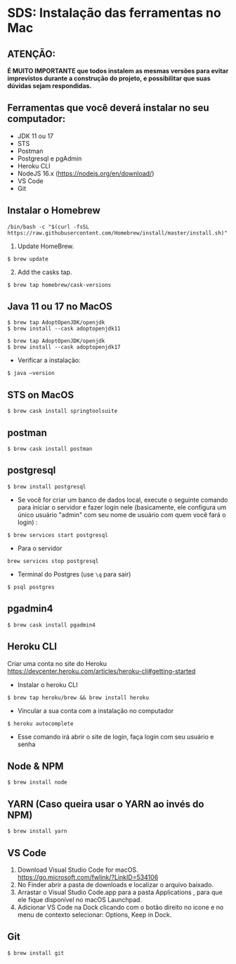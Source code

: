 # SDS: Instalação das ferramentas no Mac

## ATENÇÃO:

**É MUITO IMPORTANTE que todos instalem as mesmas versões para evitar imprevistos durante a construção do projeto, e possibilitar que suas dúvidas sejam respondidas.**

## Ferramentas que você deverá instalar no seu computador:

- JDK 11 ou 17
- STS
- Postman
- Postgresql e pgAdmin
- Heroku CLI
- NodeJS 16.x (https://nodejs.org/en/download/)
- VS Code
- Git

 ## Instalar o Homebrew
```
/bin/bash -c "$(curl -fsSL https://raw.githubusercontent.com/Homebrew/install/master/install.sh)"
```
1. Update HomeBrew.
``` 
$ brew update 
```
2. Add the casks tap.
```
$ brew tap homebrew/cask-versions
```

## Java 11 ou 17 no MacOS
```
$ brew tap AdoptOpenJDK/openjdk
$ brew install --cask adoptopenjdk11
```

```
$ brew tap AdoptOpenJDK/openjdk
$ brew install --cask adoptopenjdk17
```

- Verificar a instalação: 
```
$ java —version
```

## STS on MacOS 
```
$ brew cask install springtoolsuite
```

## postman 
```
$ brew cask install postman
```

## postgresql 
```
$ brew install postgresql
```
- Se você for criar um banco de dados local, execute o seguinte comando para iniciar o servidor e fazer login nele (basicamente, ele configura um único usuário "admin" com seu nome de usuário com quem você fará o login) :
```
$ brew services start postgresql
```
- Para o servidor
```
brew services stop postgresql
```
- Terminal do Postgres (use ``` \q ``` para sair)
```
$ psql postgres
```

## pgadmin4 
```
$ brew cask install pgadmin4
```

## Heroku CLI 
Criar uma conta no site do Heroku
https://devcenter.heroku.com/articles/heroku-cli#getting-started
- Instalar o heroku CLI
```
$ brew tap heroku/brew && brew install heroku
```
- Vincular a sua conta com a instalação no computador
```
$ heroku autocomplete
```
- Esse comando irá abrir o site de login, faça login com seu usuário e senha

## Node & NPM 
```
$ brew install node
```

## YARN (Caso queira usar o YARN ao invés do NPM)

```
$ brew install yarn
```

## VS Code

1. Download Visual Studio Code for macOS. https://go.microsoft.com/fwlink/?LinkID=534106
2. No Finder abrir a pasta de downloads e localizar o arquivo baixado. 
3. Arrastar o Visual Studio Code.app para a pasta Applications , para que ele fique disponível no macOS Launchpad.
5. Adicionar VS Code na Dock clicando com o botão direito no icone e no menu de contexto selecionar: Options, Keep in Dock.

## Git
```
$ brew install git
```
